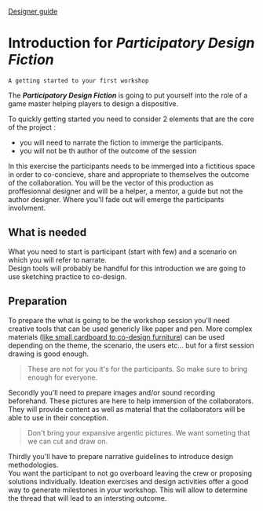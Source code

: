 [Designer guide](README.md)

# Introduction for ___Participatory Design Fiction___

```
A getting started to your first workshop  
```
The ___Participatory Design Fiction___ is going to put yourself into the role of a game master helping players to design a dispositive.  

To quickly getting started you need to consider 2 elements that are the core of the project : 
 - you will need to narrate the fiction to immerge the participants.   
 - you will not be th author of the outcome of the session

In this exercise the participants needs to be immerged into a fictitious space in order to co-concieve, share and appropriate to themselves the outcome of the collaboration.
You will be the vector of this production as proffesionnal designer and will be a helper, a mentor, a guide but not the author designer.
Where you'll fade out will emerge the participants involvment.

## What is needed 
What you need to start is participant (start with few) and a scenario on which you will refer to narrate.  
Design tools will probably be handful for this introduction we are going to use sketching practice to co-design.

## Preparation 
To prepare the what is going to be the workshop session you'll need creative tools that can be used genericly like paper and pen. More complex materials ([like small cardboard to co-design furniture](http://www.theses.fr/s256242)) can be used depending on the theme, the scenario, the users etc... but for a first session drawing is good enough.

>These are not for you it's for the participants. So make sure to bring enough for everyone.

Secondly you'll need to prepare images and/or sound recording beforehand. These pictures are here to help immersion of the collaborators. They will provide content as well as material that the collaborators will be able to use in their conception.

> Don't bring your expansive argentic pictures. We want someting that we can cut and draw on.

Thirdly you'll have to prepare narrative guidelines to introduce design methodologies.  
You want the participant to not go overboard leaving the crew or proposing solutions individually.
Ideation exercises and design activities offer a good way to generate milestones in your workshop.
This will allow to determine the thread that will lead to an intersting outcome.

